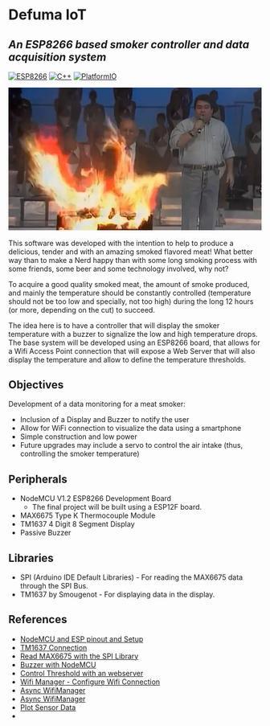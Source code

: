 # Defuma IoT

## _An ESP8266 based smoker controller and data acquisition system_
[![ESP8266](https://img.shields.io/badge/ESP-8266-blue.svg)](https://github.com/esp8266/esp8266-wiki)
[![C++](https://img.shields.io/badge/C-++-blue.svg)]()
[![PlatformIO](https://img.shields.io/badge/Platform-IO-blue.svg)](https://platformio.org/)

![CHURRASQUEIRA CONTROLE REMOTO](/img/tapegandofogo.jpg "TÁ PEGANDO FOGO BICHO - CHURRASQUEIRA CONTROLE REMOTO")

This software was developed with the intention to help to produce a delicious, tender and with an amazing smoked flavored meat! What better way than to make a Nerd happy than with some long smoking process with some friends, some beer and some technology involved, why not?

To acquire a good quality smoked meat, the amount of smoke produced, and mainly the temperature should be constantly controlled (temperature should not be too low and specially, not too high) during the long 12 hours (or more, depending on the cut) to succeed.

The idea here is to have a controller that will display the smoker temperature with a buzzer to signalize the low and high temperature drops. The base system will be developed using an ESP8266 board, that allows for a Wifi Access Point connection that will expose a Web Server that will also display the temperature and allow to define the temperature thresholds.


## Objectives

Development of a data monitoring for a meat smoker:

* Inclusion of a Display and Buzzer to notify the user
* Allow for WiFi connection to visualize the data using a smartphone
* Simple construction and low power
* Future upgrades may include a servo to control the air intake (thus, controlling the smoker temperature)

## Peripherals

* NodeMCU V1.2 ESP8266 Development Board
    * The final project will be built using a ESP12F board.
* MAX6675 Type K Thermocouple Module
* TM1637 4 Digit 8 Segment Display
* Passive Buzzer

## Libraries

* SPI (Arduino IDE Default Libraries) - For reading the MAX6675 data through the SPI Bus.
* TM1637 by Smougenot - For displaying data in the display.

## References

* [NodeMCU and ESP pinout and Setup](https://www.mischianti.org/2021/05/08/esp12-esp07-esp8266-flash-pinout-specs-and-arduino-ide-configuration-6/)
* [TM1637 Connection](https://www.electroniclinic.com/tm1637-a-4-digit-7-segment-display-with-arduino/)
* [Read MAX6675 with the SPI Library](https://arduinodiy.wordpress.com/2019/12/06/using-a-max6675-temperature-sensor-without-a-library/)
* [Buzzer with NodeMCU](https://www.geekering.com/categories/embedded-sytems/esp8266/ricardocarreira/esp8266-nodemcu-make-some-noise-with-buzzers/)
* [Control Threshold with an webserver](https://microcontrollerslab.com/esp32-esp8266-thermostat-web-server-control-output-temperature-threshold/)
* [Wifi Manager - Configure Wifi Connection](https://randomnerdtutorials.com/wifimanager-with-esp8266-autoconnect-custom-parameter-and-manage-your-ssid-and-password/)
* [Async WifiManager](https://randomnerdtutorials.com/esp8266-nodemcu-wi-fi-manager-asyncwebserver/)
* [Async WifiManager](https://microcontrollerslab.com/esp32-wi-fi-manager-asyncwebserver/)
* [Plot Sensor Data](https://randomnerdtutorials.com/esp32-esp8266-plot-chart-web-server/)
*
